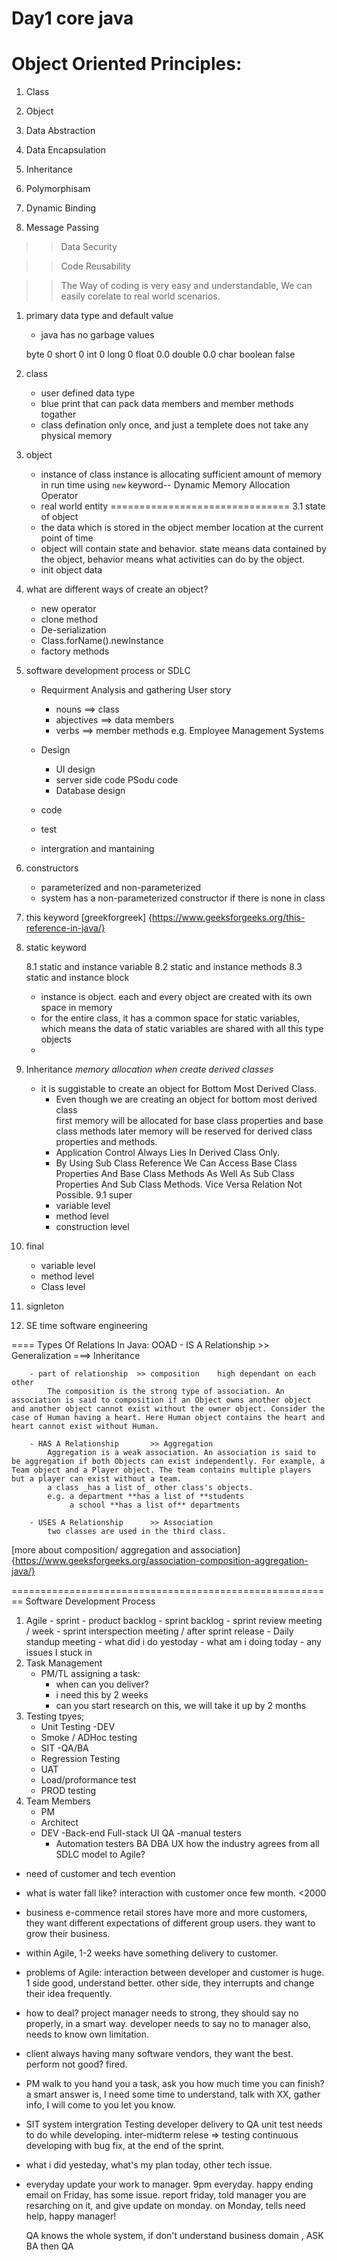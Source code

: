 # Day1 core java
Object Oriented Principles:
===========================
1) Class

2) Object

3) Data Abstraction

4) Data Encapsulation

5) Inheritance

6) Polymorphisam

7) Dynamic Binding

8) Message Passing	


>> Data Security

>> Code Reusability	

>> The Way of coding is very easy and understandable, 
	We can easily corelate to real world scenarios.


1. primary data type and default value
	- java has no garbage values

	byte			0
	short      		0
	int 			0
	long			0
	float			0.0
	double			0.0
	char 
	boolean			false

2. class
	- user defined data type
	- blue print that can pack data members and member methods togather
	- class defination only once, and just a templete does not take any physical memory
3. object 
	- instance of class
		instance is allocating sufficient amount of memory in run time
		using `new` keyword-- Dynamic Memory Allocation Operator
	- real world entity
	===============================
	3.1 state of object
	- the data which is stored in the object member location at the current point of time 
	- object will contain state and behavior. state means data contained by the object, behavior 
	  means what activities can do by the object.
	- init object data 

4. what are different ways of create an object?
    - new operator
    - clone method
    - De-serialization 
    - Class.forName().newInstance
    - factory methods
5. software development process or SDLC
	- Requirment Analysis and gathering 
	  User story
	    - nouns ==> class
	    - abjectives ==> data members 
	    - verbs      ==> member methods
	  e.g.
	  Employee Management Systems

	- Design
		- UI design
		- server side code  PSodu code
		- Database design 
	- code
	- test
	- intergration and mantaining

6. constructors 
   - parameterized and non-parameterized
   - system has a non-parameterized constructor if there is none in class
   

7. this keyword   [greekforgreek] {https://www.geeksforgeeks.org/this-reference-in-java/}

8. static keyword

	8.1 static and instance variable
	8.2 static and instance methods
	8.3 static and instance block
    - instance is object. each and every object are created with its own space in memory
    - for the entire class, it has a common space for static variables, which means the data of static
      variables are shared with all this type objects
    - 

9. Inheritance    *memory allocation when create derived classes*
   - it is suggistable to create an object for Bottom Most Derived Class.
		- Even though we are creating an object for bottom most derived class	
			first memory will be allocated for base class properties and base class methods
			later memory will be reserved for derived class properties and methods.
		- Application Control Always Lies In Derived Class Only.
        - By Using Sub Class Reference 
            We Can Access Base Class Properties And Base Class Methods
            As Well As Sub Class Properties And Sub Class Methods.
            Vice Versa Relation Not Possible.
	9.1 super
	 - variable level 
	 - method level 
	 - construction level
10. final 
	 - variable level 
	 - method level 
	 - Class level
11. signleton 
12. SE time  software engineering

====     Types Of Relations In Java:
                                        OOAD
        - IS A Relationship        >> Generalization ===> Inheritance
        
        - part of relationship  >> composition    high dependant on each other
            The composition is the strong type of association. An association is said to composition if an Object owns another object and another object cannot exist without the owner object. Consider the case of Human having a heart. Here Human object contains the heart and heart cannot exist without Human.

        - HAS A Relationship       >> Aggregation
            Aggregation is a weak association. An association is said to be aggregation if both Objects can exist independently. For example, a Team object and a Player object. The team contains multiple players but a player can exist without a team.
            a class _has a list of_ other class's objects.
            e.g. a department **has a list of **students
                 a school **has a list of** departments

        - USES A Relationship      >> Association     
            two classes are used in the third class.          
[more about composition/ aggregation and association]{https://www.geeksforgeeks.org/association-composition-aggregation-java/}


========================================================
Software Development Process
1. Agile
        - sprint
            - product backlog
            - sprint backlog
            - sprint review meeting / week
            - sprint interspection meeting / after sprint release
            - Daily standup meeting
               - what did i do yestoday
               - what am i doing today
               - any issues I stuck in
2. Task Management
   - PM/TL assigning a task:
     - when can you deliver?
     - i need this by 2 weeks
     - can you start research on this, we will take it up by 2 months
3. Testing tpyes;
    - Unit Testing   -DEV
    - Smoke / ADHoc testing
    - SIT -QA/BA
    - Regression Testing
    - UAT
    - Load/proformance test
    - PROD testing
4. Team Members
    - PM
    - Architect
    - DEV
        -Back-end
        Full-stack
        UI
    QA
        -manual testers
        - Automation testers
    BA
    DBA
    UX
how the industry agrees from all SDLC model to Agile?
- need of customer and tech evention
- what is water fall like?   interaction with customer once few month.  <2000
- business e-commence retail stores have more and more customers, they want different expectations of different group users. they want to grow their business.  
- within Agile, 1-2 weeks have something delivery to customer.
- problems of Agile:  interaction between developer and customer is huge. 1 side good, understand better. other side, they interrupts and change their idea frequently. 
- how to deal? project manager needs to strong, they should say no properly, in a smart way. developer needs to say no to manager also, needs to know own limitation. 
- client always having many software vendors, they want the best. perform not good? fired.
- PM walk to you hand you a task, ask you how much time you can finish?
   a smart answer is, I need some time to understand, talk with XX, gather info, I will come to you let you know.
- SIT system intergration Testing
   developer delivery to QA
   unit test needs to do while developing.
   inter-midterm relese => testing 
   continuous developing with bug fix, at the end of the sprint. 
- what i did yesteday, what's my plan today, other tech issue.
- everyday update your work to manager. 9pm everyday. happy ending email
  on Friday, has some issue. report friday, told manager you are resarching on it, and give update on monday.
  on Monday, tells need help, happy manager!

  QA knows the whole system, if don't understand business domain , ASK BA then QA